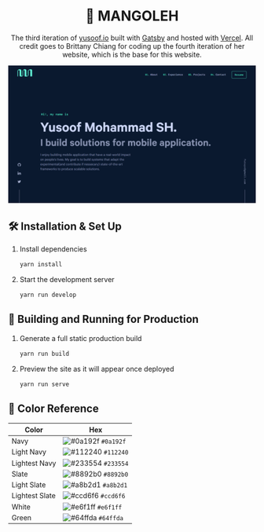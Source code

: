 <h1 align="center">
  🤹 MANGOLEH
</h1>
<p align="center">
  The third iteration of <a href="https://www.yusoof.io" target="_blank">yusoof.io</a> built with <a href="https://www.gatsbyjs.org" target="_blank">Gatsby</a> and hosted with <a href="https://www.vercel.com" target="_blank">Vercel</a>.
  All credit goes to Brittany Chiang for coding up the fourth iteration of her website, which is the base for this website.
</p>

![Demo](/src/images/demo.png)

## 🛠 Installation & Set Up

1. Install dependencies
   ```sh
   yarn install
   ```
2. Start the development server
   ```sh
   yarn run develop
   ```

## 🚀 Building and Running for Production

1. Generate a full static production build
   ```sh
   yarn run build
   ```
2. Preview the site as it will appear once deployed
   ```sh
   yarn run serve
   ```

## 🎨 Color Reference

| Color          | Hex                                                                |
| -------------- | ------------------------------------------------------------------ |
| Navy           | ![#0a192f](https://via.placeholder.com/10/0a192f?text=+) `#0a192f` |
| Light Navy     | ![#112240](https://via.placeholder.com/10/0a192f?text=+) `#112240` |
| Lightest Navy  | ![#233554](https://via.placeholder.com/10/303C55?text=+) `#233554` |
| Slate          | ![#8892b0](https://via.placeholder.com/10/8892b0?text=+) `#8892b0` |
| Light Slate    | ![#a8b2d1](https://via.placeholder.com/10/a8b2d1?text=+) `#a8b2d1` |
| Lightest Slate | ![#ccd6f6](https://via.placeholder.com/10/ccd6f6?text=+) `#ccd6f6` |
| White          | ![#e6f1ff](https://via.placeholder.com/10/e6f1ff?text=+) `#e6f1ff` |
| Green          | ![#64ffda](https://via.placeholder.com/10/64ffda?text=+) `#64ffda` |
